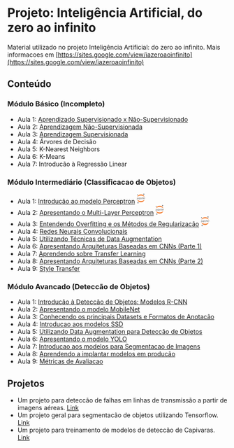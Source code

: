 # Projeto: Inteligência Artificial, do zero ao infinito
Material utilizado no projeto Inteligência Artificial: do zero ao infinito. Mais informacoes em [https://sites.google.com/view/iazeroaoinfinito](https://sites.google.com/view/iazeroaoinfinito)

## Conteúdo

### Módulo Básico (Incompleto)
- Aula 1: [Aprendizado Supervisionado x Não-Supervisionado](https://github.com/freds0/inteligencia_artificial_do_zero_ao_infinito/blob/main/1-modulo_basico/Aula01/02_Un-Supervised-Learning.pdf)
- Aula 2: [Aprendizagem Não-Supervisionada](https://github.com/freds0/inteligencia_artificial_do_zero_ao_infinito/blob/main/1-modulo_basico/Aula02/03_Unsupervised-Learning.pdf)
- Aula 3: [Aprendizagem Supervisionada](https://github.com/freds0/inteligencia_artificial_do_zero_ao_infinito/blob/main/1-modulo_basico/Aula03/04_Supervised-Learning.pdf)
- Aula 4: Árvores de Decisão
- Aula 5: K-Nearest Neighbors
- Aula 6: K-Means
- Aula 7: Introducão à Regressão Linear

### Módulo Intermediário (Classificacao de Objetos)

- Aula 1: [Introducão ao modelo Perceptron](https://github.com/freds0/inteligencia_artificial_do_zero_ao_infinito/blob/main/2-modulo_intermediario/Aula01/Apresentacao.pdf) [![jupyter notebook](imgs/jupyter_icon.png)](2-modulo_intermediario/Aula01/notebooks/02-Perceptron-From-Scratch/perceptron_from_scratch.ipynb)
- Aula 2: [Apresentando o Multi-Layer Perceptron](https://github.com/freds0/inteligencia_artificial_do_zero_ao_infinito/blob/main/2-modulo_intermediario/Aula02/Apresentacao.pdf) [![jupyter notebook](imgs/jupyter_icon.png)](2-modulo_intermediario/Aula02/notebooks/02-mlp/1_mlp_solucao.ipynb)
- Aula 3: [Entendendo Overfitting e os Métodos de Regularizacão](https://github.com/freds0/inteligencia_artificial_do_zero_ao_infinito/blob/main/2-modulo_intermediario/Aula03/Apresentacao.pdf) [![jupyter notebook](imgs/jupyter_icon.png)](2-modulo_intermediario/Aula03/notebooks/understanding_regularization_overfitting.ipynb)
- Aula 4: [Redes Neurais Convolucionais](https://github.com/freds0/inteligencia_artificial_do_zero_ao_infinito/blob/main/2-modulo_intermediario/Aula04/Apresentacao.pdf)
- Aula 5: [Utilizando Técnicas de Data Augmentation](https://github.com/freds0/inteligencia_artificial_do_zero_ao_infinito/blob/main/2-modulo_intermediario/Aula05/Apresentacao.pdf)
- Aula 6: [Apresentando Arquiteturas Baseadas em CNNs (Parte 1)](https://github.com/freds0/inteligencia_artificial_do_zero_ao_infinito/blob/main/2-modulo_intermediario/Aula06/Apresentacao.pdf)
- Aula 7: [Aprendendo sobre Transfer Learning](https://github.com/freds0/inteligencia_artificial_do_zero_ao_infinito/blob/main/2-modulo_intermediario/Aula07/Apresentacao.pdf)
- Aula 8: [Apresentando Arquiteturas Baseadas em CNNs (Parte 2)](https://github.com/freds0/inteligencia_artificial_do_zero_ao_infinito/blob/main/2-modulo_intermediario/Aula08/Apresentacao.pdf)
- Aula 9: [Style Transfer](https://github.com/freds0/inteligencia_artificial_do_zero_ao_infinito/blob/main/2-modulo_intermediario/Aula09/Apresentacao.pdf)

### Módulo Avancado (Deteccão de Objetos)

- Aula 1: [Introducão à Deteccão de Objetos: Modelos R-CNN](https://github.com/freds0/inteligencia_artificial_do_zero_ao_infinito/blob/main/3-modulo_avancado/Aula01/Apresentacao.pdf)
- Aula 2: [Apresentando o modelo MobileNet](https://github.com/freds0/inteligencia_artificial_do_zero_ao_infinito/blob/main/3-modulo_avancado/Aula02/Apresentacao.pdf)
- Aula 3: [Conhecendo os principais Datasets e Formatos de Anotacão](https://github.com/freds0/inteligencia_artificial_do_zero_ao_infinito/blob/main/3-modulo_avancado/Aula03/Apresentacao.pdf)
- Aula 4: [Introducao aos modelos SSD](https://github.com/freds0/inteligencia_artificial_do_zero_ao_infinito/blob/main/3-modulo_avancado/Aula04/Apresentacao.pdf)
- Aula 5: [Utilizando Data Augmentation para Deteccão de Objetos](https://github.com/freds0/inteligencia_artificial_do_zero_ao_infinito/blob/main/3-modulo_avancado/Aula05/Apresentacao.pdf)
- Aula 6: [Apresentando o modelo YOLO](https://github.com/freds0/inteligencia_artificial_do_zero_ao_infinito/blob/main/3-modulo_avancado/Aula06/Apresentacao.pdf)
- Aula 7: [Introducao aos modelos para Segmentacao de Imagens](https://github.com/freds0/inteligencia_artificial_do_zero_ao_infinito/blob/main/3-modulo_avancado/Aula07/Apresentacao.pdf)
- Aula 8: [Aprendendo a implantar modelos em producão](https://github.com/freds0/inteligencia_artificial_do_zero_ao_infinito/blob/main/3-modulo_avancado/Aula08/Apresentacao.pdf)
- Aula 9: [Métricas de Avaliacao](https://github.com/freds0/inteligencia_artificial_do_zero_ao_infinito/blob/main/3-modulo_avancado/Aula09/Apresentacao.pdf)

## Projetos
- Um projeto para deteccão de falhas em linhas de transmissão a partir de imagens aéreas. [Link](https://github.com/freds0/fault_detection_power_transmission_lines)
- Um projeto geral para segmentacão de objetos utilizando Tensorflow. [Link](https://github.com/freds0/capybara_image_segmentation)
- Um projeto para treinamento de modelos de deteccão de Capivaras.  [Link](https://github.com/freds0/capybara_object_detection)
